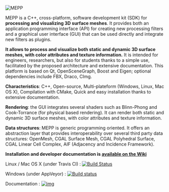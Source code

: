 ![MEPP](https://perso.liris.cnrs.fr/guillaume.lavoue/teaser.jpg)

MEPP is a C++, cross-platform, software development
kit (SDK) for **processing and visualizing 3D surface
meshes**. It provides both an application programming
interface (API) for creating new processing filters and a
graphical user interface (GUI) that can be used directly
and integrate new filters as plugins.

**It allows to process and visualize both static and
dynamic 3D surface meshes, with color attributes and
texture information.**
It is intended for engineers, researchers, but also for
students thanks to a simple use, facilitated by the
proposed architecture and extensive documentation.
This platform is based on Qt, OpenSceneGraph, Boost
and Eigen; optional dependencies include FBX, Draco,
CImg.

**Characteristics**:
C++, Open-source, Multi-plateform (Windows, Linux,
Mac OS X), Compilation with CMake, Quick and easy installation thanks to
extensive documentation.

**Rendering**: the GUI integrates several shaders such as Blinn-Phong and Cook-Torrance (for
physical based rendering). It can render both static and dynamic 3D
surface meshes, with color attributes and
texture information.

**Data structures**: MEPP is generic programming oriented. It offers
an abstraction layer that provides interoperability over several third party data structures: OpenMesh, CGAL Surface Mesh, CGAL Polyhedral Surface, CGAL Linear Cell Complex, AIF (Adjacency and Incidence Framework).


**Installation and developer documentation is [available on the Wiki](https://github.com/MEPP-team/MEPP2/wiki)**


Linux / Mac OS X (under Travis CI) : [![Build Status](https://travis-ci.org/MEPP-team/MEPP2.svg?branch=master)](https://travis-ci.org/MEPP-team/MEPP2)

Windows (under AppVeyor) : [![Build status](https://ci.appveyor.com/api/projects/status/wrlfantide2fwcpj/branch/master?svg=true)](https://ci.appveyor.com/project/MEPPteam/mepp2)

Documentation : [![img](https://img.shields.io/badge/Documentation-nightly-brightgreen.svg)](http://liris.cnrs.fr/mepp/doc/nightly/)
